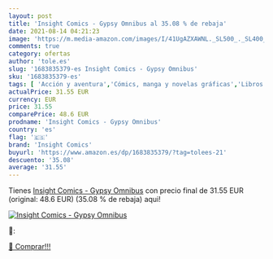```yaml
---
layout: post
title: 'Insight Comics - Gypsy Omnibus al 35.08 % de rebaja'
date: 2021-08-14 04:21:23
image: 'https://m.media-amazon.com/images/I/41UgAZXAWNL._SL500_._SL400_.jpg'
comments: true
category: ofertas
author: 'tole.es'
slug: '1683835379-es Insight Comics - Gypsy Omnibus'
sku: '1683835379-es'
tags: [ 'Acción y aventura','Cómics, manga y novelas gráficas','Libros','Libros juveniles','Literatura y ficción','insight comics', ]
actualPrice: 31.55 EUR
currency: EUR
price: 31.55
comparePrice: 48.6 EUR
prodname: 'Insight Comics - Gypsy Omnibus'
country: 'es'
flag: '🇪🇸'
brand: 'Insight Comics'
buyurl: 'https://www.amazon.es/dp/1683835379/?tag=tolees-21'
descuento: '35.08'
average: '31.55'
---
```


Tienes [Insight Comics - Gypsy Omnibus](https://www.amazon.es/dp/1683835379/?tag=tolees-21) con precio final de  31.55 EUR (original: 48.6 EUR) (35.08 %  de rebaja) aqui!

[![Insight Comics - Gypsy Omnibus](https://m.media-amazon.com/images/I/41UgAZXAWNL._SL500_._SL400_.jpg)](https://www.amazon.es/dp/1683835379/?tag=tolees-21)

🔎:


[🛒 Comprar!!!](https://www.amazon.es/dp/1683835379/?tag=tolees-21)
